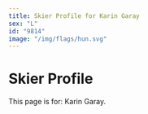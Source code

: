 ```yaml
---
title: Skier Profile for Karin Garay
sex: "L"
id: "9814"
image: "/img/flags/hun.svg" 
---
```


# Skier Profile

This page is for: Karin Garay.
    